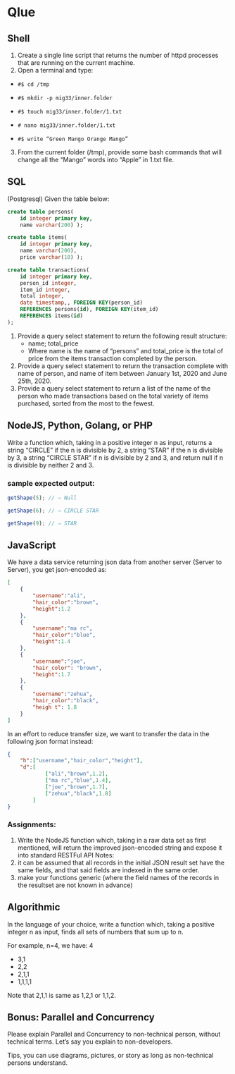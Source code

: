 # Qlue

## Shell

1) Create a single line script that returns the number of httpd processes that are running on the current machine.
2) Open a terminal and type:
-   ```
    #$ cd /tmp
    ```
-   ```
    #$ mkdir -p mig33/inner.folder
    ```
-   ```
    #$ touch mig33/inner.folder/1.txt
    ```
-   ```
    # nano mig33/inner.folder/1.txt
    ```
-   ```
    #$ write “Green Mango Orange Mango”
    ```
3) From the current folder (/tmp), provide some bash commands that will change all the “Mango” words into “Apple” in 1.txt file.

## SQL

(Postgresql) Given the table below:

```Sql
create table persons(
    id integer primary key,
    name varchar(200) );

create table items(
    id integer primary key,
    name varchar(200),
    price varchar(10) );

create table transactions(
    id integer primary key,
    person_id integer,
    item_id integer,
    total integer,
    date timestamp,, FOREIGN KEY(person_id)
    REFERENCES persons(id), FOREIGN KEY(item_id)
    REFERENCES items(id)
);
```

1) Provide a query select statement to return the following result structure:
    - name; total_price
    - Where name is the name of “persons” and total_price is the total of price from the items transaction completed by the person.
2) Provide a query select statement to return the transaction complete with name of person, and name of item between January 1st, 2020 and June 25th, 2020.
3) Provide a query select statement to return a list of the name of the person who made transactions based on the total variety of items purchased, sorted from the most to the fewest.

## NodeJS, Python, Golang, or PHP

Write a function which, taking in a positive integer n as input, returns a string “CIRCLE” if the n is divisible by 2, a string “STAR” if the n is divisible by 3, a string “CIRCLE STAR” if n is divisible by 2 and 3, and return null if n is divisible by neither 2 and 3.

### sample expected output: 

```js
getShape(5); // ⇒ Null

getShape(6); // ⇒ CIRCLE STAR

getShape(9); // ⇒ STAR
```

## JavaScript

We have a data service returning json data from another server (Server to Server), you get json-encoded as:

```json
[ 
    {
        "username":"ali",
        "hair_color":"brown",
        "height":1.2
    },
    {
        "username":"ma rc",
        "hair_color":"blue",
        "height":1.4
    },
    {
        "username":"joe",
        "hair_color": "brown",
        "height":1.7
    },
    {
        "username":"zehua",
        "hair_color":"black",
        "heigh t": 1.8
    }
]
```

In an effort to reduce transfer size, we want to transfer the data in the following json format instead:

```json
{
    "h":["username","hair_color","height"],
    "d":[
            ["ali","brown",1.2],
            ["ma rc","blue",1.4],
            ["joe","brown",1.7],
            ["zehua","black",1.8]
        ]
}
```

### Assignments:
1) Write the NodeJS function which, taking in a raw data set as first mentioned, will return the improved json-encoded string and expose it into standard RESTFul API
Notes:
1) it can be assumed that all records in the initial JSON result set have the same fields, and that said fields are indexed in the same order.
2) make your functions generic (where the field names of the records in the resultset are not known in advance)

##  Algorithmic

In the language of your choice, write a function which, taking a positive integer n as input, finds all sets of numbers that sum up to n.

For example, n=4, we have: 4 
- 3,1
- 2,2
- 2,1,1
- 1,1,1,1

Note that 2,1,1 is same as 1,2,1 or 1,1,2.

## Bonus: Parallel and Concurrency

Please explain Parallel and Concurrency to non-technical person, without technical terms. 
Let’s say you explain to non-developers. 

Tips, you can use diagrams, pictures, or story as long as non-technical persons understand.

